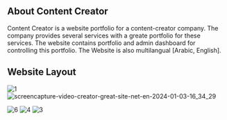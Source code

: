 
## About Content Creator

Content Creator is a website portfolio for a content-creator company.
The company provides several services with a greate portfolio for these services.
The website contains portfolio and admin dashboard for controlling this portfolio.
The Website is also multilangual [Arabic, English].

## Website Layout


![1](https://github.com/Abdogoda/content-creator/assets/90099230/8cd2a8d4-9305-462b-a796-24f879c6d82d)
![screencapture-video-creator-great-site-net-en-2024-01-03-16_34_29](https://github.com/Abdogoda/content-creator/assets/90099230/3ef0b3d1-5bfd-4a1d-b347-32c392e1d11a)

![6](https://github.com/Abdogoda/content-creator/assets/90099230/42a1155c-c7eb-4937-9542-fe379a300f4d)
![4](https://github.com/Abdogoda/content-creator/assets/90099230/aebde819-20eb-43ad-afdf-30fa5002a6d3)
![3](https://github.com/Abdogoda/content-creator/assets/90099230/84d22b88-9a11-4178-9c16-3d3c4bce65a7)
